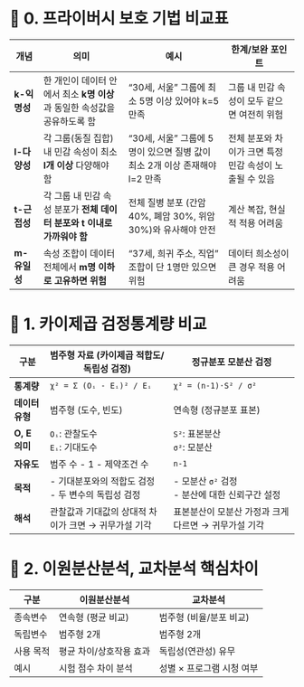 # 📌 0. 프라이버시 보호 기법 비교표

| 개념        | 의미                                           | 예시                                               | 한계/보완 포인트                        |
| --------- | -------------------------------------------- | ------------------------------------------------ | -------------------------------- |
| **k-익명성** | 한 개인이 데이터 안에서 최소 **k명 이상**과 동일한 속성값을 공유하도록 함 | “30세, 서울” 그룹에 최소 5명 이상 있어야 k=5 만족                | 그룹 내 민감 속성이 모두 같으면 여전히 위험        |
| **l-다양성** | 각 그룹(동질 집합) 내 민감 속성이 최소 **l개 이상** 다양해야 함     | “30세, 서울” 그룹에 5명이 있으면 질병 값이 최소 2개 이상 존재해야 l=2 만족 | 전체 분포와 차이가 크면 특정 민감 속성이 노출될 수 있음 |
| **t-근접성** | 각 그룹 내 민감 속성 분포가 **전체 데이터 분포와 t 이내로 가까워야 함** | 전체 질병 분포 (간암 40%, 폐암 30%, 위암 30%)와 유사해야 안전       | 계산 복잡, 현실적 적용 어려움                |
| **m-유일성** | 속성 조합이 데이터 전체에서 **m명 이하로 고유하면 위험**           | “37세, 희귀 주소, 직업” 조합이 단 1명만 있으면 위험                | 데이터 희소성이 큰 경우 적용 어려움             |

# 📌 1. 카이제곱 검정통계량 비교

| 구분          | 범주형 자료 (카이제곱 적합도/독립성 검정)          | 정규분포 모분산 검정                       |
| ----------- | --------------------------------- | --------------------------------- |
| **통계량**     | `χ² = Σ (Oᵢ - Eᵢ)² / Eᵢ`          | `χ² = (n-1)·S² / σ²`              |
| **데이터 유형**  | 범주형 (도수, 빈도)                      | 연속형 (정규분포 표본)                     |
| **O, E 의미** | `Oᵢ`: 관찰도수<br>`Eᵢ`: 기대도수          | `S²`: 표본분산<br>`σ²`: 모분산           |
| **자유도**     | 범주 수 - 1 - 제약조건 수                 | `n-1`                             |
| **목적**      | - 기대분포와의 적합도 검정<br>- 두 변수의 독립성 검정 | - 모분산 `σ²` 검정<br>- 분산에 대한 신뢰구간 설정 |
| **해석**      | 관찰값과 기대값의 상대적 차이가 크면 → 귀무가설 기각    | 표본분산이 모분산 가정과 크게 다르면 → 귀무가설 기각    |

# 📌 2. 이원분산분석, 교차분석 핵심차이

| 구분    | 이원분산분석        | 교차분석            |
| ----- | ------------- | --------------- |
| 종속변수  | 연속형 (평균 비교)   | 범주형 (비율/분포 비교)  |
| 독립변수  | 범주형 2개        | 범주형 2개          |
| 사용 목적 | 평균 차이/상호작용 효과 | 독립성(연관성) 유무     |
| 예시    | 시험 점수 차이 분석   | 성별 × 프로그램 시청 여부 |

